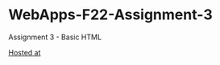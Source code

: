 # WebApps-F22-Assignment-3
Assignment 3 - Basic HTML

[Hosted at](https://44-563-web-apps-f22.github.io/44563-webapps-assignment-3-ShrinidhiYadavally/)
